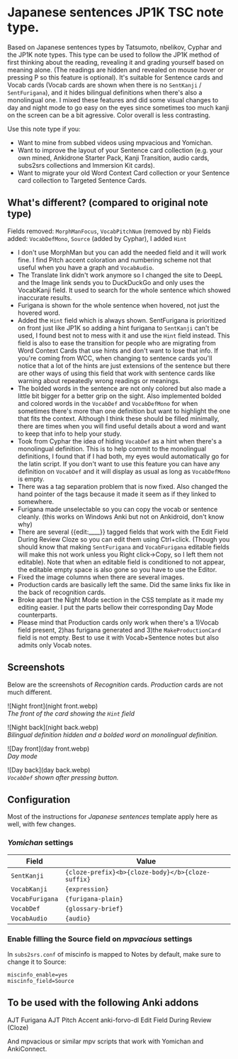# Japanese sentences JP1K TSC note type.

Based on Japanese sentences types by Tatsumoto, nbelikov, Cyphar and the JP1K note types. 
This type can be used to follow the JP1K method of first thinking about the reading, revealing it and grading yourself based on meaning alone. (The readings are hidden and revealed on mouse hover or pressing P so this feature is optional). It's suitable for Sentence cards and Vocab cards (Vocab cards are shown when there is no `SentKanji` / `SentFurigana`), and it hides bilingual definitions when there's also a monolingual one.
I mixed these features and did some visual changes to day and night mode to go easy on the eyes since sometimes too much kanji on the screen can be a bit agressive. Color overall is less contrasting.

Use this note type if you:
  * Want to mine from subbed videos using mpvacious and Yomichan.
  * Want to improve the layout of your Sentence card collection (e.g. your own mined, Ankidrone Starter Pack, Kanji Transition, audio cards, subs2srs collections and Immersion Kit cards).
  * Want to migrate your old Word Context Card collection or your Sentence card collection to Targeted Sentence Cards.


## What's different? (compared to original note type)

Fields removed: `MorphManFocus`, `VocabPitchNum` (removed by nb)
Fields added: `VocabDefMono`, `Source` (added by Cyphar), I added `Hint`

  * I don't use MorphMan but you can add the needed field and it will work fine. I find Pitch accent coloration and numbering scheme not that useful when you have a graph and `VocabAudio`.
  * The Translate link didn't work anymore so I changed the site to DeepL and the Image link sends you to DuckDuckGo and only uses the VocabKanji field. It used to search for the whole sentence which showed inaccurate results.
  * Furigana is shown for the whole sentence when hovered, not just the hovered word.
  * Added the `Hint` field which is always shown. SentFurigana is prioritized on front just like JP1K so adding a hint furigana to `SentKanji` can't be used, I found best not to mess with it and use the `Hint` field instead. This field is also to ease the transition for people who are migrating from Word Context Cards that use hints and don't want to lose that info. If you're coming from WCC, when changing to sentence cards you'll notice that a lot of the hints are just extensions of the sentence but there are other ways of using this field that work with sentence cards like warning about repeatedly wrong readings or meanings.
  * The bolded words in the sentence are not only colored but also made a little bit bigger for a better grip on the sight. Also implemented bolded and colored words in the `VocabDef` and `VocabDefMono` for when sometimes there's more than one definition but want to highlight the one that fits the context. Although I think these should be filled minimally, there are times when you will find useful details about a word and want to keep that info to help your study.
  * Took from Cyphar the idea of hiding `VocabDef` as a hint when there's a monolingual definition. This is to help commit to the monolingual definitions, I found that if I had both, my eyes would automatically go for the latin script. If you don't want to use this feature you can have any definition on `VocabDef` and it will display as usual as long as `VocabDefMono` is empty.
  * There was a tag separation problem that is now fixed. Also changed the hand pointer of the tags because it made it seem as if they linked to somewhere.
  * Furigana made unselectable so you can copy the vocab or sentence cleanly. (this works on Windows Anki but not on Ankidroid, don't know why)
  * There are several {{edit:____}} tagged fields that work with the Edit Field During Review Cloze so you can edit them using Ctrl+click. (Though you should know that making `SentFurigana` and `VocabFurigana` editable fields will make this not work unless you Right click->Copy, so I left them not editable). Note that when an editable field is conditioned to not appear, the editable empty space is also gone so you have to use the Editor.
  * Fixed the image columns when there are several images.
  * Production cards are basically left the same. Did the same links fix like in the back of recognition cards.
  * Broke apart the Night Mode section in the CSS template as it made my editing easier. I put the parts bellow their corresponding Day Mode counterparts.
  * Please mind that Production cards only work when there's a 1)Vocab field present, 2)has furigana generated and 3)the `MakeProductionCard` field is not empty. Best to use it with Vocab+Sentence notes but also admits only Vocab notes.


## Screenshots

Below are the screenshots of *Recognition* cards.  *Production* cards are not
much different.

![Night front](night front.webp)<br/>
*The front of the card showing the `Hint` field*

![Night back](night back.webp)<br/>
*Bilingual definition hidden and a bolded word on monolingual definition.*

![Day front](day front.webp)<br/>
*Day mode*

![Day back](day back.webp)<br/>
*`VocabDef` shown after pressing button.*


## Configuration

Most of the instructions for *Japanese sentences* template apply here as well,
with few changes.


### *Yomichan* settings

| Field           | Value                                             |
| --------------- | ------------------------------------------------- |
| `SentKanji`     | `{cloze-prefix}<b>{cloze-body}</b>{cloze-suffix}` |
| `VocabKanji`    | `{expression}`                                    |
| `VocabFurigana` | `{furigana-plain}`                                |
| `VocabDef`      | `{glossary-brief}`                                |
| `VocabAudio`    | `{audio}`                                         |


### Enable filling the Source field on *mpvacious* settings

In `subs2srs.conf` of miscinfo is mapped to Notes by default, make sure to change it to Source:

    miscinfo_enable=yes
    miscinfo_field=Source


## To be used with the following Anki addons

AJT Furigana 
AJT Pitch Accent
anki-forvo-dl
Edit Field During Review (Cloze)

And mpvacious or similar mpv scripts that work with Yomichan and AnkiConnect.
